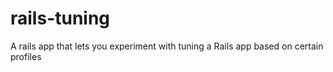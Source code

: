 # rails-tuning
A rails app that lets you experiment with tuning a Rails app based on certain profiles
